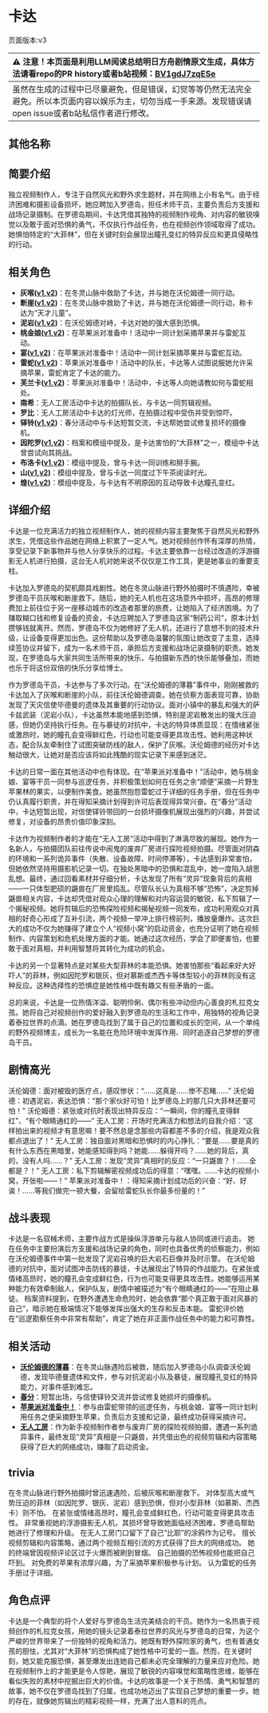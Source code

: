 # 卡达
页面版本:v3
 

| :warning: 注意！本页面是利用LLM阅读总结明日方舟剧情原文生成，具体方法请看repo的PR history或者b站视频：[BV1gdJ7zqESe](https://www.bilibili.com/video/BV1gdJ7zqESe/)         |
|:----------------------------|
| 虽然在生成的过程中已尽量避免，但是错误，幻觉等等仍然无法完全避免。所以本页面内容以娱乐为主，切勿当成一手来源。发现错误请open issue或者b站私信作者进行修改。|



## 其他名称

## 简要介绍
独立视频制作人，专注于自然风光和野外求生题材，并在网络上小有名气。由于经济困难和摄影设备损坏，她应聘加入罗德岛，担任术师干员，主要负责后方支援和战场记录摄制。在罗德岛期间，卡达凭借其独特的视频制作视角、对内容的敏锐嗅觉以及敢于面对恐惧的勇气，不仅执行作战任务，也在视频创作领域取得了成功。她惧怕特定的“大菲林”，但在关键时刻会展现出瞳孔变红的特异反应和更具侵略性的行动。
## 相关角色
-   **灰喉([v1](../chars/char_367_swllow.md),[v2](char_367_swllow.md))**：在冬灵山脉中救助了卡达，并与她在沃伦姆德一同行动。
-   **断崖([v1](../chars/char_294_ayer.md),[v2](char_294_ayer.md))**：在冬灵山脉中救助了卡达，并与她在沃伦姆德一同行动，称卡达为“天才儿童”。
-   **泥岩([v1](../chars/char_311_mudrok.md),[v2](char_311_mudrok.md))**：在沃伦姆德对峙，卡达对她的强大感到恐惧。
-   **桃金娘([v1](../chars/char_151_myrtle.md),[v2](char_151_myrtle.md))**：在苹果派对准备中！活动中一同计划采摘苹果并与雷蛇互动。
-   **宴([v1](../chars/char_337_utage.md),[v2](char_337_utage.md))**：在苹果派对准备中！活动中一同计划采摘苹果并与雷蛇互动。
-   **雷蛇([v1](../chars/char_107_liskam.md),[v2](char_107_liskam.md))**：苹果派对准备中！活动中的队长，卡达等人试图说服她允许采摘苹果，雷蛇肯定了卡达的能力。
-   **芙兰卡([v1](../chars/char_106_franka.md),[v2](char_106_franka.md))**：苹果派对准备中！活动中，卡达等人向她请教如何与雷蛇相处。
-   **南希**：无人工房活动中卡达的拍摄队长，与卡达一同剪辑视频。
-   **罗比**：无人工房活动中卡达的灯光师，在拍摄过程中受伤并受到惊吓。
-   **铎铃([v1](../chars/char_4083_chimes.md),[v2](char_4083_chimes.md))**：春分活动中与卡达短暂交流，卡达帮她尝试修复损坏的摄像机。
-   **因陀罗([v1](../chars/char_155_tiger.md),[v2](char_155_tiger.md))**：档案和模组中提及，是卡达害怕的“大菲林”之一，模组中卡达曾尝试向其挑战。
-   **布洛卡([v1](../chars/char_356_broca.md),[v2](char_356_broca.md))**：模组中提及，曾与卡达一同训练和掰手腕。
-   **山([v1](../chars/char_264_f12yin.md),[v2](char_264_f12yin.md))**：模组中提及，曾与卡达一同度过下午茶阅读时光。
-   **煌([v1](../chars/char_017_huang.md),[v2](char_017_huang.md))**：模组中提及，与卡达有不明原因的互动导致卡达瞳孔变红。
## 详细介绍
卡达是一位充满活力的独立视频制作人，她的视频内容主要聚焦于自然风光和野外求生，凭借这些作品她在网络上积累了一定人气。她对视频创作怀有深厚的热情，享受记录下新事物并与他人分享快乐的过程。卡达主要依靠一台经过改造的浮游摄影无人机进行拍摄，这台无人机对她来说不仅仅是工作工具，更是她事业的重要支柱。

卡达加入罗德岛的契机颇具戏剧性。她在冬灵山脉进行野外拍摄时不慎遇险，幸被罗德岛干员灰喉和断崖救下。随后，她的无人机也在这场意外中损坏，高昂的修理费加上前往位于另一座移动城市的改造者那里的旅费，让她陷入了经济困境。为了赚取糊口钱和修复设备的资金，卡达应聘加入了罗德岛这家“制药公司”，原本计划攒够钱就离开。然而，罗德岛不仅为她修好了无人机，还进行了意想不到的技术升级，让设备变得更加出色。这份帮助以及罗德岛温馨的氛围让她改变了主意，选择续签协议并留下，成为一名术师干员，承担后方支援和战场记录摄制的职责。她发现，在罗德岛与大家共同生活所带来的快乐，与拍摄新东西的快乐能够叠加，而她也乐于将这份双倍的快乐分享给博士。

作为罗德岛干员，卡达参与了多次行动。在“沃伦姆德的薄暮”事件中，刚刚被救的卡达加入了灰喉和断崖的小队，前往沃伦姆德调查。她在侦察方面表现可靠，协助发现了天灾信使毕德曼的遗体及其重要的行动协议。面对小镇中的暴乱和强大的萨卡兹武装（泥岩小队），卡达虽然本能地感到恐惧，特别是泥岩散发出的强大压迫感，但她仍坚持执行任务。在与暴徒的对抗中，卡达的特异体质显现：在情绪紧张或激昂时，她的瞳孔会变得鲜红色，行动也可能变得更具攻击性。她利用这种状态，配合队友牵制住了试图突破防线的敌人，保护了灰喉。沃伦姆德的经历对卡达触动很大，让她对是否应该将如此残酷的现实记录下来感到迷茫。

卡达的日常一面在其他活动中也有体现。在“苹果派对准备中！”活动中，她与桃金娘、宴等干员一同参与巡逻任务，并积极策划如何在任务之余“顺便”采摘一片野生苹果林的果实，以便制作美食。她虽然抱怨雷蛇过于详细的任务手册，但在任务中仍认真履行职责，并在得知采摘计划得到许可后表现得异常兴奋。在“春分”活动中，卡达短暂出现，对信使铎铃带回的一台损坏摄像机展现出强烈的兴趣，并尝试修复，对设备的昂贵价值印象深刻。

卡达作为视频制作者的才能在“无人工房”活动中得到了淋漓尽致的展现。她作为一名新人，与拍摄团队前往传说中闹鬼的废弃厂房进行探险视频拍摄。尽管面对阴森的环境和一系列诡异事件（失散、设备故障、时间停滞等），卡达感到非常害怕，但她依然坚持用摄影机记录一切。在独处黑暗中的恐惧和混乱中，她一度陷入胡思乱想。最终，通过回看素材并仔细分析，卡达发现了所有“灵异”现象背后的真相——一只体型肥硕的鼷兽在厂房里捣乱。尽管队长认为真相不够“恐怖”，决定剪掉鼷兽相关内容，卡达却凭借对观众心理的理解和对内容运营的敏锐，私下剪辑了一个揭秘视频。她将剪辑后的恐怖探险视频和揭秘视频一同发布，成功利用观众对真相的好奇心形成了互补引流，两个视频一举冲上排行榜前列，播放量爆炸。这次巨大的成功不仅为她赚得了建立个人“视频小窝”的启动资金，也充分证明了她在视频制作、内容策划和危机处理方面的才能。她通过这次经历，学会了即便害怕，也要敢于面对真相，并利用智慧将其转化为成功的机会。

卡达的另一个显著特点是对某些大型菲林的本能恐惧。她害怕那些“看起来好大好吓人”的菲林，例如因陀罗和银灰，但对慕斯或杰西卡等体型较小的菲林则没有这种反应。这种选择性的恐惧症是她性格中既有趣又有些矛盾的一面。

总的来说，卡达是一位热情洋溢、聪明伶俐、偶尔有些冲动但内心善良的札拉克女孩。她将自己对视频创作的爱好融入到罗德岛的生活和工作中，用独特的视角记录着泰拉世界的点滴。她在罗德岛找到了属于自己的位置和成长的空间，从一个单纯的野外视频博主，成长为一名能在危险环境中发挥作用、同时追逐自己梦想的罗德岛干员。
## 剧情高光
沃伦姆德：面对被毁的医疗点，感叹惨状：“......这真是......惨不忍睹......”
沃伦姆德：初遇泥岩，表达恐惧：“那个家伙好可怕！比罗德岛上的那几只大菲林还要可怕！”
沃伦姆德：紧张或对抗时表现出特异反应：“一瞬间，你的瞳孔变得鲜红”、“有个眼睛通红的——”
无人工房：开场时充满活力和想法的自我介绍：“这样拍出来的视频才有意思嘛！要不然总是念那些内容都差不多的介绍，我是观众我都点退出了！”
无人工房：独自面对黑暗和恐惧时的内心挣扎：“要是......要是真的有什么东西在黑暗里，她能感知得到吗？她能......躲得开吗？......她的背后，真的，没有人吗......？”
无人工房：发现“灵异”真相时的反应：“一只鼷兽？！......全都是？！”
无人工房：私下剪辑解密视频成功后的得意：“嘿嘿。......卡达的视频小窝，开张啦——！”
苹果派对准备中！：得知采摘计划成功后的兴奋：“好、好诶！......等我们做完一顿大餐，会留给雷蛇队长你最多份量的！”
## 战斗表现
卡达是一名驭械术师，主要作战方式是操纵浮游单元与敌人协同或进行追击。
她在任务中主要扮演后方支援和战场记录的角色，同时也具备优秀的侦察能力，例如在沃伦姆德事件中第一批发现了泥岩召唤的巨大岩石巨像并及时示警。
在沃伦姆德的对抗中，面对试图冲击防线的暴徒，卡达展现出了特异的作战能力。在紧张或情绪高昂时，她的瞳孔会变成鲜红色，行为也可能变得更具攻击性。她能够运用某种能力有效牵制敌人，保护队友，剧情中被描述为“有个眼睛通红的——”在阻止暴徒。
档案资料提到，在野外遭遇生命危险时，她会依靠“那个真正敢于面对风暴的自己”，暗示她在极端情况下能够发挥出强大的生存和反击本能。
雷蛇评价她在“巡逻勘察任务中非常有帮助”，肯定了她在非正面作战任务中的能力和可靠性。
## 相关活动
-   **[沃伦姆德的薄暮](../stories/act11d0.md)**：在冬灵山脉遇险后被救，随后加入罗德岛小队调查沃伦姆德，发现毕德曼遗体和文件，参与对抗泥岩小队及暴徒，展现瞳孔变红的特异能力，对事件感到难忘。
-   **[春分](../stories/act14mini.md)**：短暂出场，与信使铎铃交流并尝试修复她损坏的摄像机。
-   **[苹果派对准备中！](../stories/story_liskam_set_1.md)**：参与由雷蛇带领的巡逻任务，与桃金娘、宴等一同计划利用任务之便采摘野生苹果，负责后方支援和记录，最终成功获得采摘许可。
-   **[无人工房](../stories/story_cammou_set_1.md)**：作为新手视频制作者参与废弃厂房的探险视频拍摄，遭遇一系列诡异事件，最终发现“灵异”真相是一只鼷兽，并凭借出色的视频剪辑和内容策略获得了巨大的网络成功，赚取了启动资金。
## trivia
在冬灵山脉进行野外拍摄时曾迅速遇险，后被灰喉和断崖救下。
对体型高大或气势压迫的菲林（如因陀罗、银灰、泥岩）感到恐惧，但对小型菲林（如慕斯、杰西卡）则不怕。
在紧张或情绪高昂时，瞳孔会变成鲜红色，行动可能变得更具攻击性。
非常重视她的浮游摄影无人机，其损坏曾导致她面临经济困难，罗德岛帮助她进行了修理和升级。
在无人工房门口留下了自己“比耶”的涂鸦作为记号。
擅长视频剪辑和内容策略，通过两个视频互相引流的方式获得了巨大的网络成功。
她的终端曾因视频评论区过于火爆而被刷到冒烟。
自己拍摄的恐怖视频也能把自己吓到。
对免费的苹果有浓厚兴趣，为了采摘苹果积极参与计划。
认为雷蛇的任务手册过于详细。
## 角色点评
卡达是一个典型的将个人爱好与罗德岛生活完美结合的干员。她作为一名热衷于视频创作的札拉克女孩，用她的镜头记录着泰拉世界的风光与罗德岛的日常，为这个严峻的世界带来了一份独特的视角和活力。她既有野外探险家的勇气，也有普通女孩的胆怯，尤其对“大菲林”的恐惧构成了她性格中可爱的一面。然而，在关键时刻，她又能克服恐惧，甚至爆发出连她自己都未必完全理解的力量来应对危险。她在视频制作上的才能更是令人惊艳，展现了敏锐的内容嗅觉和策略性思维，能够在看似失败的素材中挖掘出巨大的价值。卡达的故事是一个关于热情、勇气和智慧的故事，她不仅在罗德岛找到了归属，也成功地迈出了实现自己梦想的重要一步。她的存在，就像她剪辑出的精彩视频一样，充满了出人意料的亮点。